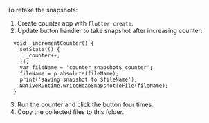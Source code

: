<!--
Copyright 2025 The Flutter Authors
Use of this source code is governed by a BSD-style license that can be
found in the LICENSE file or at https://developers.google.com/open-source/licenses/bsd.
-->
To retake the snapshots:

1. Create counter app with `flutter create`.
2. Update button handler to take snapshot after increasing counter:

```
  void _incrementCounter() {
    setState(() {
      _counter++;
    });
    var fileName = 'counter_snapshot$_counter';
    fileName = p.absolute(fileName);
    print('saving snapshot to $fileName');
    NativeRuntime.writeHeapSnapshotToFile(fileName);
  }
```

3. Run the counter and click the button four times.
4. Copy the collected files to this folder.
